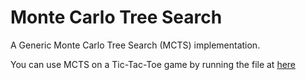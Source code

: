 # Monte Carlo Tree Search
A Generic Monte Carlo Tree Search (MCTS) implementation.

You can use MCTS on a Tic-Tac-Toe game by running the file at [here](examples/tictactoe_mcts.py)

